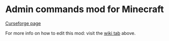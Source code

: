 # Admin commands mod for Minecraft

[Curseforge page](https://www.curseforge.com/minecraft/mc-mods/admin-commands)

For more info on how to edit this mod: visit the [wiki tab](https://github.com/EvokerKing/Admin-Commands-Minecraft/wiki) above.
